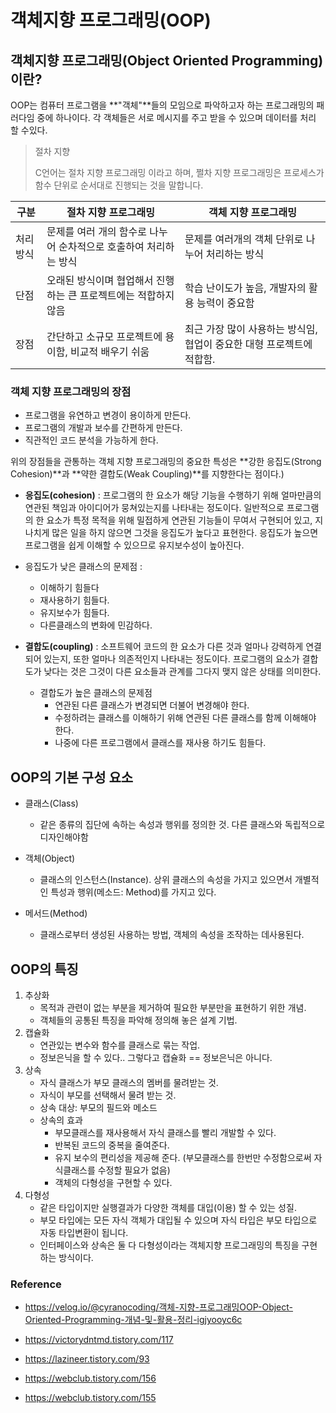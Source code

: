 # 객체지향 프로그래밍(OOP)



## 객체지향 프로그래밍(Object Oriented Programming)이란?

OOP는 컴퓨터 프로그램을 **"객체"**들의 모임으로 파악하고자 하는 프로그래밍의 패러다임 중에 하나이다. 각 객체들은 서로 메시지를 주고 받을 수 있으며 데이터를 처리 할 수있다.

> 절차 지향 
>
> C언어는 절차 지향 프로그래밍 이라고 하며, 쩔차 지향 프로그래밍은 프로세스가 함수 단위로 순서대로 진행되는 것을 말합니다.

| 구분     | 절차 지향 프로그래밍                                         | 객체 지향 프로그래밍                                         |
| -------- | ------------------------------------------------------------ | ------------------------------------------------------------ |
| 처리방식 | 문제를 여러 개의 함수로 나누어 순차적으로 호출하여 처리하는 방식 | 문제를 여러개의 객체 단위로 나누어 처리하는 방식             |
| 단점     | 오래된 방식이며 협업해서 진행하는 큰 프로젝트에는 적합하지 않음 | 학습 난이도가 높음, 개발자의 활용 능력이 중요함              |
| 장점     | 간단하고 소규모 프로젝트에 용이함, 비교적 배우기 쉬움        | 최근 가장 많이 사용하는 방식임, 협업이 중요한 대형 프로젝트에 적합함. |



 ### 객체 지향 프로그래밍의 장점 

* 프로그램을 유연하고 변경이 용이하게 만든다.
* 프로그램의 개발과 보수를 간편하게 만든다.
* 직관적인 코드 분석을 가능하게 한다. 

위의 장점들을 관통하는 객체 지향 프로그래밍의 중요한 특성은 **강한 응집도(Strong Cohesion)**과 **약한 결합도(Weak Coupling)**를 지향한다는 점이다.)

* **응집도(cohesion)** : 프로그램의 한 요소가 해당 기능을 수행하기 위해 얼마만큼의 연관된 책임과 아이디어가 뭉쳐있는지를 나타내는 정도이다. 일반적으로 프로그램의 한 요소가 특정 목적을 위해 밀접하게 연관된 기능들이 무여서 구현되어 있고, 지나치게 많은 일을 하지 않으면 그것을 응집도가 높다고 표현한다. 응집도가 높으면 프로그램을 쉽게 이해할 수 있으므로 유지보수성이 높아진다.
* 응집도가 낮은 클래스의 문제점  : 
    * 이해하기 힘들다
    * 재사용하기 힘들다. 
    * 유지보수가 힘들다.
    * 다른클래스의 변화에 민감하다.
  
* **결합도(coupling)** : 소프트웨어 코드의 한 요소가 다른 것과 얼마나 강력하게 연결되어 있는지, 또한 얼마나 의존적인지 나타내는 정도이다. 프로그램의 요소가 결합도가 낮다는 것은 그것이 다른 요소들과 관계를 그다지 맺지 않은 상태를 의미한다.

  * 결합도가 높은 클래스의 문제점
    * 연관된 다른 클래스가 변경되면 더불어 변경해야 한다.
    * 수정하려는 클래스를 이해하기 위해 연관된 다른 클래스를 함께 이해해야 한다.
    * 나중에 다른 프로그램에서 클래스를 재사용 하기도 힘들다.




## OOP의 기본 구성 요소

* 클래스(Class)
  * 같은 종류의 집단에 속하는 속성과 행위를 정의한 것. 다른 클래스와 독립적으로 디자인해야함
* 객체(Object)
  * 클래스의 인스턴스(Instance). 상위 클래스의 속성을 가지고 있으면서 개별적인 특성과 행위(메소드: Method)를 가지고 있다.

* 메서드(Method)
  * 클래스로부터 생성된 사용하는 방법, 객체의 속성을 조작하는 데사용된다.



## OOP의 특징

1. 추상화
   * 목적과 관련이 없는 부분을 제거하여 필요한 부분만을 표현하기 위한 개념.
   * 객체들의 공통된 특징을 파악해 정의해 놓은 설계 기법.
2. 캡슐화
   * 연관있는 변수와 함수를 클래스로 묶는 작업.
   * 정보은닉을 할 수 있다.. 그렇다고 캡슐화 == 정보은닉은 아니다.
3. 상속
   * 자식 클래스가 부모 클래스의 멤버를 물려받는 것.
   * 자식이 부모를 선택해서 물려 받는 것.
   * 상속 대상: 부모의 필드와 메소드
   * 상속의 효과
     * 부모클래스를 재사용해서 자식 클래스를 빨리 개발할 수 있다.
     * 반복된 코드의 중복을 줄여준다.
     * 유지 보수의 편리성을 제공해 준다. (부모클래스를 한번만 수정함으로써 자식클래스를 수정할 필요가 없음)
     * 객체의 다형성을 구현할 수 있다.
4. 다형성
   * 같은 타입이지만 실행결과가 다양한 객체를 대입(이용) 할 수 있는 성질.
   * 부모 타입에는 모든 자식 객체가 대입될 수 있으며 자식 타입은 부모 타입으로 자동 타입변환이 됩니다.
   * 인터페이스와 상속은 둘 다 다형성이라는 객체지향 프로그래밍의 특징을 구현하는 방식이다.



### Reference

* https://velog.io/@cyranocoding/객체-지향-프로그래밍OOP-Object-Oriented-Programming-개념-및-활용-정리-igjyooyc6c
* https://victorydntmd.tistory.com/117
* https://lazineer.tistory.com/93
* https://webclub.tistory.com/156

* https://webclub.tistory.com/155